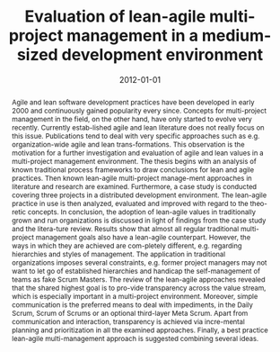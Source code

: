 ---
abstract: Agile and lean software development practices have been developed in early
  2000 and continuously gained popularity every since. Concepts for multi-project
  management in the field, on the other hand, have only started to evolve very recently.
  Currently estab-lished agile and lean literature does not really focus on this issue.
  Publications tend to deal with very specific approaches such as e.g. organization-wide
  agile and lean trans-formations. This observation is the motivation for a further
  investigation and evaluation of agile and lean values in a multi-project management
  environment. The thesis begins with an analysis of known traditional process frameworks
  to draw conclusions for lean and agile practices. Then known lean-agile multi-project
  manage-ment approaches in literature and research are examined. Furthermore, a case
  study is conducted covering three projects in a distributed development environment.
  The lean-agile practice in use is then analyzed, evaluated and improved with regard
  to the theo-retic concepts. In conclusion, the adoption of lean-agile values in
  traditionally grown and run organizations is discussed in light of findings from
  the case study and the litera-ture review. Results show that almost all regular
  traditional multi-project management goals also have a lean-agile counterpart. However,
  the ways in which they are achieved are com-pletely different, e.g. regarding hierarchies
  and styles of management. The application in traditional organizations imposes several
  constraints, e.g. former project managers may not want to let go of established
  hierarchies and handicap the self-management of teams as fake Scrum Masters. The
  review of the lean-agile approaches revealed that the shared highest goal is to
  pro-vide transparency across the value stream, which is especially important in
  a multi-project environment. Moreover, simple communication is the preferred means
  to deal with impediments, in the Daily Scrum, Scrum of Scrums or an optional third-layer
  Meta Scrum. Apart from communication and interaction, transparency is achieved via
  incre-mental planning and prioritization in all the examined approaches. Finally,
  a best practice lean-agile multi-management approach is suggested combining several
  ideas.
authors:
- Raoul Vallon
date: '2012-01-01'
featured: false
publication_types:
- '7'
publishDate: '2012-01-01'
title: Evaluation of lean-agile multi-project management in a medium-sized development
  environment
url_pdf: ''
---